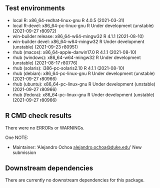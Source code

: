 ## Test environments
* local R:             x86_64-redhat-linux-gnu R 4.0.5 (2021-03-31)
* local R-devel:       x86_64-pc-linux-gnu     R Under development (unstable) (2021-09-27 r80972)
* win-builder release: x86_64-w64-mingw32      R 4.1.1 (2021-08-10)
* win-builder devel:   x86_64-w64-mingw32      R Under development (unstable) (2021-09-23 r80951)
* rhub (macos):        x86_64-apple-darwin17.0 R 4.1.1 (2021-08-10)
* rhub (windows):      x86_64-w64-mingw32      R Under development (unstable) (2021-08-17 r80776)
* rhub (solaris):      i386-pc-solaris2.10     R 4.1.1 (2021-08-10)
* rhub (debian):       x86_64-pc-linux-gnu     R Under development (unstable) (2021-09-27 r80966)
* rhub (ubuntu):       x86_64-pc-linux-gnu     R Under development (unstable) (2021-09-27 r80966)
* rhub (fedora):       x86_64-pc-linux-gnu     R Under development (unstable) (2021-09-27 r80966)


## R CMD check results
There were no ERRORs or WARNINGs. 

One NOTE:

- Maintainer: ‘Alejandro Ochoa <alejandro.ochoa@duke.edu>’
  New submission

## Downstream dependencies
There are currently no downstream dependencies for this package.
